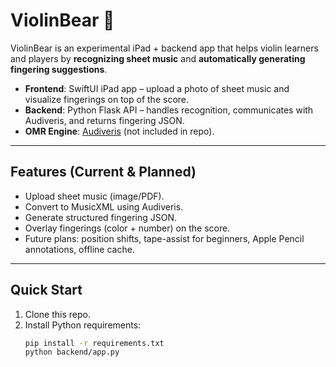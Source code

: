 # ViolinBear 🎻

ViolinBear is an experimental iPad + backend app that helps violin learners and players by **recognizing sheet music** and **automatically generating fingering suggestions**.

- **Frontend**: SwiftUI iPad app – upload a photo of sheet music and visualize fingerings on top of the score.
- **Backend**: Python Flask API – handles recognition, communicates with Audiveris, and returns fingering JSON.
- **OMR Engine**: [Audiveris](https://audiveris.org/) (not included in repo).

---

## Features (Current & Planned)
- Upload sheet music (image/PDF).
- Convert to MusicXML using Audiveris.
- Generate structured fingering JSON.
- Overlay fingerings (color + number) on the score.
- Future plans: position shifts, tape-assist for beginners, Apple Pencil annotations, offline cache.

---

## Quick Start
1. Clone this repo.
2. Install Python requirements:
   ```bash
   pip install -r requirements.txt
   python backend/app.py